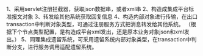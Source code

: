1、采用servlet注册拦截器，获取json数据串，或者xml串
2、构造成集成平台标准报文对象
3、转发给其他系统获取回复信息
4、构造内部对象进行传输，在出口transaction中判断对象类型，可通过注册服务方式把消息转发给其他系统。
   （根据下个节点类型配置，是构造成平台xml发出，还是原本业务对象json和xml发出。）
5、同理集成遗留系统，可采用遗留系统内部对象类型，在transaction中判断分支，进行服务调用适配遗留系统。
